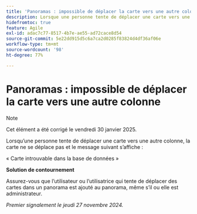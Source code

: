 ```yaml
---
title: 'Panoramas : impossible de déplacer la carte vers une autre colonne'
description: Lorsque une personne tente de déplacer une carte vers une autre colonne, la carte ne se déplace pas et un message s’affiche.
hidefromtoc: true
feature: Agile
exl-id: adac7c77-8517-4b7e-ae55-ad72cace8d54
source-git-commit: 5e22dd915d5c6a7ca2d0285f83824d4df36af06e
workflow-type: tm+mt
source-wordcount: '98'
ht-degree: 77%

---
```


# Panoramas : impossible de déplacer la carte vers une autre colonne

>[!NOTE]
>
>Cet élément a été corrigé le vendredi 30 janvier 2025.

Lorsqu’une personne tente de déplacer une carte vers une autre colonne, la carte ne se déplace pas et le message suivant s’affiche :

« Carte introuvable dans la base de données »

**Solution de contournement**

Assurez-vous que l’utilisateur ou l’utilisatrice qui tente de déplacer des cartes dans un panorama est ajouté au panorama, même s’il ou elle est administrateur.

_Premier signalement le jeudi 27 novembre 2024._

